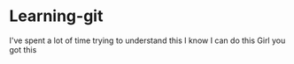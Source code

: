 # Learning-git
I've spent a lot of time trying to understand this
I know I can do this
Girl you got this